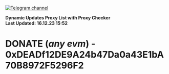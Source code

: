[![Telegram channel](https://img.shields.io/endpoint?url=https://runkit.io/damiankrawczyk/telegram-badge/branches/master?url=https://t.me/n4z4v0d)](https://t.me/n4z4v0d) 

**Dynamic Updates Proxy List with Proxy Checker**  
**Last Updated: 16.12.23 15:52**

# DONATE (_any evm_) - 0xDEADf12DE9A24b47Da0a43E1bA70B8972F5296F2

